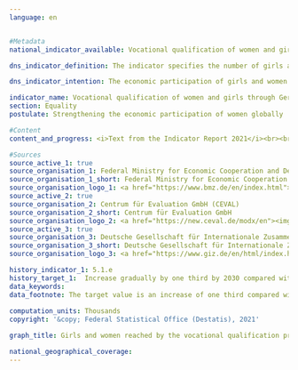 ```yaml
---
language: en    


#Metadata    
national_indicator_available: Vocational qualification of women and girls through German development assistance    

dns_indicator_definition: The indicator specifies the number of girls and women in developing and emerging countries who were reached by the vocational qualification programmes of German development assistance.    

dns_indicator_intention: The economic participation of girls and women in developing and emerging countries is to be strengthened. To this end, the number of girls and women in developing and emerging countries who obtain vocational qualifications through German development assistance is to be gradually increased by one third by 2030 compared with 2015.    

indicator_name: Vocational qualification of women and girls through German development assistance    
section: Equality    
postulate: Strengthening the economic participation of women globally    

#Content    
content_and_progress: <i>Text from the Indicator Report 2021</i><br><br>Information on supported projects which were in their implementation phase in 2015 served as a data source and was provided by the Federal Ministry for Economic Cooperation and Development (BMZ). These measures include all short, medium and long-term formal and non-formal vocational training programmes in developing and emerging countries. The measures are financed entirely by funds from the federal budget and market funds from “KfW” (the state-owned development bank). After the first survey conducted in 2015 on behalf of the BMZ by the “Deutsche Gesellschaft für Internationale Zusammenarbeit GmbH” and the “Centrum für Evaluation GmbH”, the relevant data will be collected at three–year intervals in the future. For this reason, the progress and a possible target achievement of the indicator cannot yet be assessed. No new data have therefore become available since the last indicator report in 2016.<br><br><br><br>Girls and women are reached at different levels by German development assistance, which is why the data were collected at three levels. For measures at individual level, the number of girls and women who received (further) vocational training or participated in targeted guidance programmes can be recorded directly. When it comes to the funding of institutions or funding at policy area level, the number of women and girls in the funded (further) training facilities has to be estimated. In this case, the total number of female trainees in the respective funded (further) training facilities is included at institutional level along with all female trainees in the partner countries at policy area level. Consequently, this may lead to overestimates and multiple counting – especially at policy area level. Multiple counting of the women and girls reached cannot be ruled out when there are follow-on projects or where several projects are implemented simultaneously in the same region.<br><br><br><br>The value of the indicator is closely related to the funded level as the funding of institutions or policy areas generally reaches more girls and women than individual measures. The indicator does not provide any information on the success, scope and quality of the qualification programmes, which can vary quite considerably. The programmes for promoting the vocational qualifications of girls and women are part of overall official development assistance, which is represented by indicator [17.1](https://sustainabledevelopment-deutschland.github.io/17-1-a/).<br><br><br><br>In 2015, 354,841 girls and women were on vocational qualification programmes. 3.6&nbsp;% of these could be reached by direct vocational training programmes. A total of 14.1&nbsp;% of girls and women were reached by institutional funding and 29.9&nbsp;% by programmes at policy area level. Additionally, 50.7&nbsp;% of girls and women were reached through financial cooperation. These measures were not distributed among the three levels mentioned above, and another 1.7&nbsp;% of the girls and women reached could not be assigned.<br><br><br><br>As to the number of programmes, a total of 151 vocational qualification programmes for girls and women were conducted through German development assistance in 2015. Of these, 44.6&nbsp;% were carried out at individual level, 12.0&nbsp;% at institutional level and 8.7&nbsp;% at policy level. Another 28.0&nbsp;% were conducted in the context of financial cooperation, while 6.7&nbsp;% of the measures could not be assigned to individual levels.    

#Sources    
source_active_1: true
source_organisation_1: Federal Ministry for Economic Cooperation and Development (BMZ)
source_organisation_1_short: Federal Ministry for Economic Cooperation and Development
source_organisation_logo_1: <a href="https://www.bmz.de/en/index.html"><img src="https://g205sdgs.github.io/sdg-indicators/public/logosEn/bmz.png" alt=" Federal Ministry for Economic Cooperation and Development" title="Click here to visit the homepage of the organization" style="border: transparent"/></a>
source_active_2: true
source_organisation_2: Centrum für Evaluation GmbH (CEVAL)
source_organisation_2_short: Centrum für Evaluation GmbH
source_organisation_logo_2: <a href="https://new.ceval.de/modx/en"><img src="https://g205sdgs.github.io/sdg-indicators/public/logosEn/ceval.png" alt=" Centrum für Evaluation GmbH" title="Click here to visit the homepage of the organization" style="border: transparent"/></a>
source_active_3: true
source_organisation_3: Deutsche Gesellschaft für Internationale Zusammenarbeit (GIZ) GmbH
source_organisation_3_short: Deutsche Gesellschaft für Internationale Zusammenarbeit (GIZ) GmbH
source_organisation_logo_3: <a href="https://www.giz.de/en/html/index.html"><img src="https://g205sdgs.github.io/sdg-indicators/public/logosEn/giz.png" alt=" Deutsche Gesellschaft für Internationale Zusammenarbeit (GIZ) GmbH" title="Click here to visit the homepage of the organization" style="border: transparent"/></a>    

history_indicator_1: 5.1.e                     
history_target_1:  Increase gradually by one third by 2030 compared with base year 2015     
data_keywords:    
data_footnote: The target value is an increase of one third compared with 2015    
    
computation_units: Thousands    
copyright: '&copy; Federal Statistical Office (Destatis), 2021'    

graph_title: Girls and women reached by the vocational qualification programmes of German development assistance     

national_geographical_coverage:     
---    
```

<div>
  <div class="my-header">
    <h3>
    </h3>
  </div>